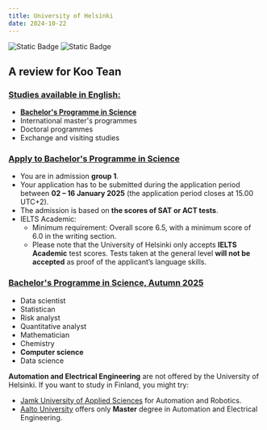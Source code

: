 ```yaml
---
title: University of Helsinki
date: 2024-10-22
---
```

![Static Badge](https://img.shields.io/badge/0ld-Camel-blue?link=https%3A%2F%2F0ldcamel.github.io%2Fblog) ![Static Badge](https://img.shields.io/badge/Camel-brightgreen?style=flat&logo=ocaml&logoColor=black&logoSize=auto&label=0ld&labelColor=abcdef&color=fedcba&cacheSeconds=3600&link=https%3A%2F%2F0ldcamel.github.io)  

## A review for Koo Tean  

### [Studies available in English:](https://www.helsinki.fi/en/admissions-and-education/international-students/studies-available-english)  
- [**Bachelor's Programme in Science**](https://www.helsinki.fi/en/admissions-and-education/apply-bachelors-and-masters-programmes/apply-bachelors-programme-science)
- International master's programmes
- Doctoral programmes
- Exchange and visiting studies

### [Apply to Bachelor's Programme in Science](https://www.helsinki.fi/en/admissions-and-education/apply-bachelors-and-masters-programmes/apply-bachelors-programme-science)  

- You are in admission **group 1**.
- Your application has to be submitted during the application period between **02 – 16 January 2025** (the application period closes at 15.00 UTC+2). 
- The admission is based on **the scores of SAT or ACT tests**.
- IELTS Academic:
  - Minimum requirement: Overall score 6.5, with a minimum score of 6.0 in the writing section.
  - Please note that the University of Helsinki only accepts **IELTS Academic** test scores. Tests taken at the general level **will not be accepted** as proof of the applicant’s language skills.

### [Bachelor's Programme in Science, Autumn 2025](https://opintopolku.fi/konfo/en/toteutus/1.2.246.562.17.00000000000000024122)  
- Data scientist
- Statistican
- Risk analyst
- Quantitative analyst
- Mathematician
- Chemistry
- **Computer science**
- Data science

**Automation and Electrical Engineering** are not offered by the University of Helsinki. If you want to study in Finland, you might try:
- [Jamk University of Applied Sciences](https://www.jamk.fi/en) for Automation and Robotics.
- [Aalto University](https://www.aalto.fi/en/study-options/automation-and-electrical-engineering-master-of-science-technology) offers only **Master** degree in Automation and Electrical Engineering.
